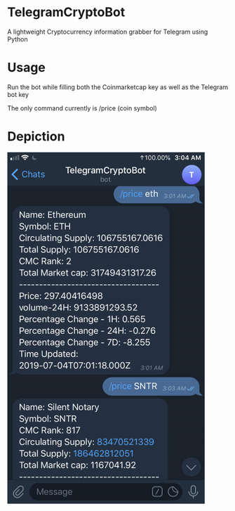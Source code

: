 # TelegramCryptoBot
A lightweight Cryptocurrency information grabber for Telegram using Python

# Usage 
Run the bot while filling both the Coinmarketcap key as well as the Telegram bot key

The only command currently is /price (coin symbol)

# Depiction
![alt text](ss.png)
